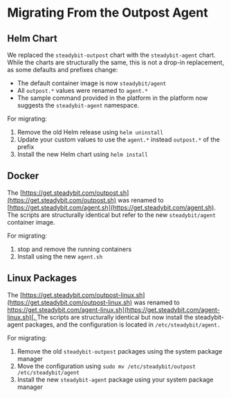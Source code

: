 # Migrating From the Outpost Agent

## Helm Chart

We replaced the `steadybit-outpost` chart with the `steadybit-agent` chart. While the charts are structurally the same, this is not a drop-in replacement, as some defaults and prefixes change:

* The default container image is now `steadybit/agent`
* All `outpost.*` values were renamed to `agent.*`
* The sample command provided in the platform in the platform now suggests the `steadybit-agent` namespace.

For migrating:

1. Remove the old Helm release using `helm uninstall`
2. Update your custom values to use the `agent.*` instead `outpost.*` of the  prefix
3. Install the new Helm chart using `helm install`

## Docker

The [https://get.steadybit.com/outpost.sh](https://get.steadybit.com/outpost.sh) was renamed to [https://get.steadybit.com/agent.sh](https://get.steadybit.com/agent.sh). The scripts are structurally identical but refer to the new `steadybit/agent` container image.&#x20;

For migrating: &#x20;

1. stop and remove the running containers&#x20;
2. Install using the new `agent.sh`

## Linux Packages

The  [https://get.steadybit.com/outpost-linux.sh](https://get.steadybit.com/outpost-linux.sh) was renamed to [https://get.steadybit.com/agent-linux.sh](https://get.steadybit.com/agent-linux.sh)[. ](https://get.steadybit.com/agent-linux.sh)The scripts are structurally identical but now install the steadybit-agent packages, and the configuration is located in `/etc/steadybit/agent.`

For migrating:

1. Remove the old `steadybit-outpost` packages using the system package manager
2. Move the configuration using `sudo mv /etc/steadybit/outpost /etc/steadybit/agent`
3. Install the new `steadybit-agent` package using your system package manager
